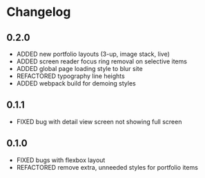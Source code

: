 # Changelog

## 0.2.0
* ADDED new portfolio layouts (3-up, image stack, live)
* ADDED screen reader focus ring removal on selective items
* ADDED global page loading style to blur site
* REFACTORED typography line heights
* ADDED webpack build for demoing styles

## 0.1.1
* FIXED bug with detail view screen not showing full screen

## 0.1.0
* FIXED bugs with flexbox layout
* REFACTORED remove extra, unneeded styles for portfolio items